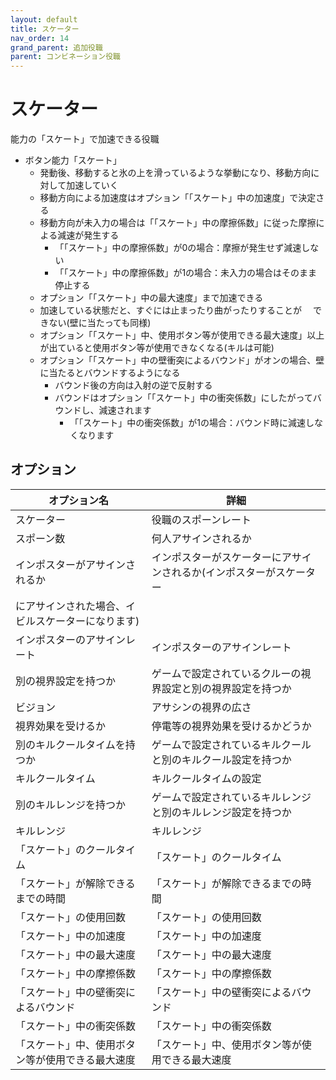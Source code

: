 ```yaml
---
layout: default
title: スケーター
nav_order: 14
grand_parent: 追加役職
parent: コンビネーション役職
---
```


# スケーター
能力の「スケート」で加速できる役職
 - ボタン能力「スケート」
   - 発動後、移動すると氷の上を滑っているような挙動になり、移動方向に対して加速していく
    - 移動方向による加速度はオプション「「スケート」中の加速度」で決定さる
    - 移動方向が未入力の場合は「「スケート」中の摩擦係数」に従った摩擦による減速が発生する
        - 「「スケート」中の摩擦係数」が0の場合：摩擦が発生せず減速しない
        - 「「スケート」中の摩擦係数」が1の場合：未入力の場合はそのまま停止する
    - オプション「「スケート」中の最大速度」まで加速できる
   - 加速している状態だと、すぐには止まったり曲がったりすることが
　できない(壁に当たっても同様)
   - オプション「「スケート」中、使用ボタン等が使用できる最大速度」以上が出ていると使用ボタン等が使用できなくなる(キルは可能)
   - オプション「「スケート」中の壁衝突によるバウンド」がオンの場合、壁に当たるとバウンドするようになる
      - バウンド後の方向は入射の逆で反射する
      - バウンドはオプション「「スケート」中の衝突係数」にしたがってバウンドし、減速されます
          - 「「スケート」中の衝突係数」が1の場合：バウンド時に減速しなくなります

## オプション

|  オプション名 |  詳細  |
| ---- | ---- |
|  スケーター  | 役職のスポーンレート |
|  スポーン数  | 何人アサインされるか |
|  インポスターがアサインされるか  | インポスターがスケーターにアサインされるか(インポスターがスケーター
にアサインされた場合、イビルスケーターになります) |
|  インポスターのアサインレート  | インポスターのアサインレート |
|  別の視界設定を持つか  |  ゲームで設定されているクルーの視界設定と別の視界設定を持つか  |
|  ビジョン  |  アサシンの視界の広さ  |
|  視界効果を受けるか  |  停電等の視界効果を受けるかどうか  |
|  別のキルクールタイムを持つか  | ゲームで設定されているキルクールと別のキルクール設定を持つか |
|  キルクールタイム  |  キルクールタイムの設定  |
|  別のキルレンジを持つか  |  ゲームで設定されているキルレンジと別のキルレンジ設定を持つか  |
|  キルレンジ  |  キルレンジ  |
|  「スケート」のクールタイム  |  「スケート」のクールタイム  |
|  「スケート」が解除できるまでの時間  |  「スケート」が解除できるまでの時間  |
|  「スケート」の使用回数  |  「スケート」の使用回数  |
|  「スケート」中の加速度  |  「スケート」中の加速度  |
|  「スケート」中の最大速度  |  「スケート」中の最大速度  |
|  「スケート」中の摩擦係数  |  「スケート」中の摩擦係数  |
|  「スケート」中の壁衝突によるバウンド  |  「スケート」中の壁衝突によるバウンド  |
|  「スケート」中の衝突係数  |  「スケート」中の衝突係数  |
|  「スケート」中、使用ボタン等が使用できる最大速度  |  「スケート」中、使用ボタン等が使用できる最大速度  |
